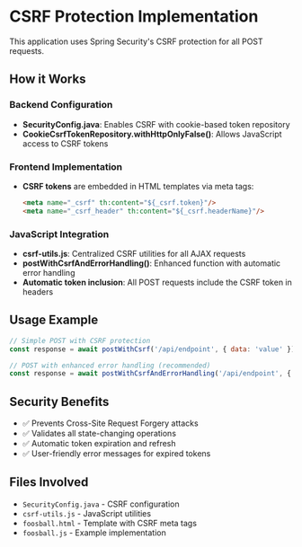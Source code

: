 # CSRF Protection Implementation

This application uses Spring Security's CSRF protection for all POST requests.

## How it Works

### Backend Configuration
- **SecurityConfig.java**: Enables CSRF with cookie-based token repository
- **CookieCsrfTokenRepository.withHttpOnlyFalse()**: Allows JavaScript access to CSRF tokens

### Frontend Implementation
- **CSRF tokens** are embedded in HTML templates via meta tags:
  ```html
  <meta name="_csrf" th:content="${_csrf.token}"/>
  <meta name="_csrf_header" th:content="${_csrf.headerName}"/>
  ```

### JavaScript Integration
- **csrf-utils.js**: Centralized CSRF utilities for all AJAX requests
- **postWithCsrfAndErrorHandling()**: Enhanced function with automatic error handling
- **Automatic token inclusion**: All POST requests include the CSRF token in headers

## Usage Example

```javascript
// Simple POST with CSRF protection
const response = await postWithCsrf('/api/endpoint', { data: 'value' });

// POST with enhanced error handling (recommended)
const response = await postWithCsrfAndErrorHandling('/api/endpoint', { data: 'value' });
```

## Security Benefits
- ✅ Prevents Cross-Site Request Forgery attacks
- ✅ Validates all state-changing operations
- ✅ Automatic token expiration and refresh
- ✅ User-friendly error messages for expired tokens

## Files Involved
- `SecurityConfig.java` - CSRF configuration
- `csrf-utils.js` - JavaScript utilities
- `foosball.html` - Template with CSRF meta tags
- `foosball.js` - Example implementation